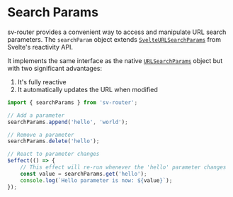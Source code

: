 # Search Params

sv-router provides a convenient way to access and manipulate URL search parameters. The `searchParam` object extends [`SvelteURLSearchParams`](https://svelte.dev/docs/svelte/svelte-reactivity#SvelteURLSearchParams) from Svelte's reactivity API.

It implements the same interface as the native [`URLSearchParams`](https://developer.mozilla.org/en-US/docs/Web/API/URLSearchParams) object but with two significant advantages:

1. It's fully reactive
2. It automatically updates the URL when modified

```ts
import { searchParams } from 'sv-router';

// Add a parameter
searchParams.append('hello', 'world');

// Remove a parameter
searchParams.delete('hello');

// React to parameter changes
$effect(() => {
	// This effect will re-run whenever the 'hello' parameter changes
	const value = searchParams.get('hello');
	console.log(`Hello parameter is now: ${value}`);
});
```
